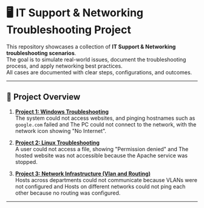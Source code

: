 # 🖥️ IT Support & Networking Troubleshooting Project

This repository showcases a collection of **IT Support & Networking troubleshooting scenarios**.  
The goal is to simulate real-world issues, document the troubleshooting process, and apply networking best practices.  
All cases are documented with clear steps, configurations, and outcomes.

---

## 📑 Project Overview
1. [**Project 1: Windows Troubleshooting**](./Docs/Windows_Troubleshooting.md)  
   The system could not access websites, and pinging hostnames such as `google.com` failed and The PC could not connect to the network, with the network icon showing "No Internet".

2. [**Project 2: Linux Troubleshooting**](./Docs/Linux_Troubleshooting.md)  
   A user could not access a file, showing "Permission denied" and The hosted website was not accessible because the Apache service was stopped.

3. [**Project 3: Network Infrastructure (Vlan and Routing)**](./Docs/Network_Infrastructure_Vlan_and_Routing.md)  
   Hosts across departments could not communicate because VLANs were not configured and Hosts on different networks could not ping each other because no routing was configured.

---

